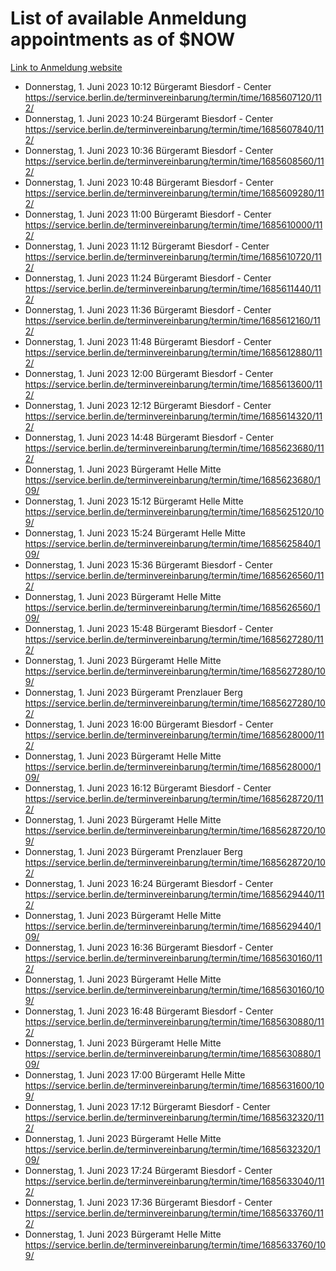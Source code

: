 # List of available Anmeldung appointments as of $NOW
[Link to Anmeldung website](https://service.berlin.de/terminvereinbarung/termin/tag.php?termin=1&anliegen[]=120686&dienstleisterlist=122210,122217,327316,122219,327312,122227,327314,122231,327346,122243,327348,122254,122252,329742,122260,329745,122262,329748,122271,327278,122273,327274,122277,327276,330436,122280,327294,122282,327290,122284,327292,122291,327270,122285,327266,122286,327264,122296,327268,150230,329760,122297,327286,122294,327284,122312,329763,122314,329775,122304,327330,122311,327334,122309,327332,317869,122281,327352,122279,329772,122283,122276,327324,122274,327326,122267,329766,122246,327318,122251,327320,122257,327322,122208,327298,122226,327300&herkunft=http%3A%2F%2Fservice.berlin.de%2Fdienstleistung%2F120686%2F)
- Donnerstag, 1. Juni 2023 10:12 Bürgeramt Biesdorf - Center https://service.berlin.de/terminvereinbarung/termin/time/1685607120/112/
- Donnerstag, 1. Juni 2023 10:24 Bürgeramt Biesdorf - Center https://service.berlin.de/terminvereinbarung/termin/time/1685607840/112/
- Donnerstag, 1. Juni 2023 10:36 Bürgeramt Biesdorf - Center https://service.berlin.de/terminvereinbarung/termin/time/1685608560/112/
- Donnerstag, 1. Juni 2023 10:48 Bürgeramt Biesdorf - Center https://service.berlin.de/terminvereinbarung/termin/time/1685609280/112/
- Donnerstag, 1. Juni 2023 11:00 Bürgeramt Biesdorf - Center https://service.berlin.de/terminvereinbarung/termin/time/1685610000/112/
- Donnerstag, 1. Juni 2023 11:12 Bürgeramt Biesdorf - Center https://service.berlin.de/terminvereinbarung/termin/time/1685610720/112/
- Donnerstag, 1. Juni 2023 11:24 Bürgeramt Biesdorf - Center https://service.berlin.de/terminvereinbarung/termin/time/1685611440/112/
- Donnerstag, 1. Juni 2023 11:36 Bürgeramt Biesdorf - Center https://service.berlin.de/terminvereinbarung/termin/time/1685612160/112/
- Donnerstag, 1. Juni 2023 11:48 Bürgeramt Biesdorf - Center https://service.berlin.de/terminvereinbarung/termin/time/1685612880/112/
- Donnerstag, 1. Juni 2023 12:00 Bürgeramt Biesdorf - Center https://service.berlin.de/terminvereinbarung/termin/time/1685613600/112/
- Donnerstag, 1. Juni 2023 12:12 Bürgeramt Biesdorf - Center https://service.berlin.de/terminvereinbarung/termin/time/1685614320/112/
- Donnerstag, 1. Juni 2023 14:48 Bürgeramt Biesdorf - Center https://service.berlin.de/terminvereinbarung/termin/time/1685623680/112/
- Donnerstag, 1. Juni 2023  Bürgeramt Helle Mitte https://service.berlin.de/terminvereinbarung/termin/time/1685623680/109/
- Donnerstag, 1. Juni 2023 15:12 Bürgeramt Helle Mitte https://service.berlin.de/terminvereinbarung/termin/time/1685625120/109/
- Donnerstag, 1. Juni 2023 15:24 Bürgeramt Helle Mitte https://service.berlin.de/terminvereinbarung/termin/time/1685625840/109/
- Donnerstag, 1. Juni 2023 15:36 Bürgeramt Biesdorf - Center https://service.berlin.de/terminvereinbarung/termin/time/1685626560/112/
- Donnerstag, 1. Juni 2023  Bürgeramt Helle Mitte https://service.berlin.de/terminvereinbarung/termin/time/1685626560/109/
- Donnerstag, 1. Juni 2023 15:48 Bürgeramt Biesdorf - Center https://service.berlin.de/terminvereinbarung/termin/time/1685627280/112/
- Donnerstag, 1. Juni 2023  Bürgeramt Helle Mitte https://service.berlin.de/terminvereinbarung/termin/time/1685627280/109/
- Donnerstag, 1. Juni 2023  Bürgeramt Prenzlauer Berg https://service.berlin.de/terminvereinbarung/termin/time/1685627280/102/
- Donnerstag, 1. Juni 2023 16:00 Bürgeramt Biesdorf - Center https://service.berlin.de/terminvereinbarung/termin/time/1685628000/112/
- Donnerstag, 1. Juni 2023  Bürgeramt Helle Mitte https://service.berlin.de/terminvereinbarung/termin/time/1685628000/109/
- Donnerstag, 1. Juni 2023 16:12 Bürgeramt Biesdorf - Center https://service.berlin.de/terminvereinbarung/termin/time/1685628720/112/
- Donnerstag, 1. Juni 2023  Bürgeramt Helle Mitte https://service.berlin.de/terminvereinbarung/termin/time/1685628720/109/
- Donnerstag, 1. Juni 2023  Bürgeramt Prenzlauer Berg https://service.berlin.de/terminvereinbarung/termin/time/1685628720/102/
- Donnerstag, 1. Juni 2023 16:24 Bürgeramt Biesdorf - Center https://service.berlin.de/terminvereinbarung/termin/time/1685629440/112/
- Donnerstag, 1. Juni 2023  Bürgeramt Helle Mitte https://service.berlin.de/terminvereinbarung/termin/time/1685629440/109/
- Donnerstag, 1. Juni 2023 16:36 Bürgeramt Biesdorf - Center https://service.berlin.de/terminvereinbarung/termin/time/1685630160/112/
- Donnerstag, 1. Juni 2023  Bürgeramt Helle Mitte https://service.berlin.de/terminvereinbarung/termin/time/1685630160/109/
- Donnerstag, 1. Juni 2023 16:48 Bürgeramt Biesdorf - Center https://service.berlin.de/terminvereinbarung/termin/time/1685630880/112/
- Donnerstag, 1. Juni 2023  Bürgeramt Helle Mitte https://service.berlin.de/terminvereinbarung/termin/time/1685630880/109/
- Donnerstag, 1. Juni 2023 17:00 Bürgeramt Helle Mitte https://service.berlin.de/terminvereinbarung/termin/time/1685631600/109/
- Donnerstag, 1. Juni 2023 17:12 Bürgeramt Biesdorf - Center https://service.berlin.de/terminvereinbarung/termin/time/1685632320/112/
- Donnerstag, 1. Juni 2023  Bürgeramt Helle Mitte https://service.berlin.de/terminvereinbarung/termin/time/1685632320/109/
- Donnerstag, 1. Juni 2023 17:24 Bürgeramt Biesdorf - Center https://service.berlin.de/terminvereinbarung/termin/time/1685633040/112/
- Donnerstag, 1. Juni 2023 17:36 Bürgeramt Biesdorf - Center https://service.berlin.de/terminvereinbarung/termin/time/1685633760/112/
- Donnerstag, 1. Juni 2023  Bürgeramt Helle Mitte https://service.berlin.de/terminvereinbarung/termin/time/1685633760/109/
